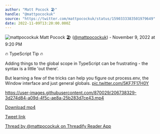 ```yaml
---
author: "Matt Pocock 🏖️"
handle: "@mattpocockuk"
source: "https://twitter.com/mattpocockuk/status/1590333383501979649"
date: 2022-11-09T13:20:00.000Z
---
```


![mattpocockuk](https://pbs.twimg.com/profile_images/1666460461884211204/SmBm505D_normal.jpg)
Matt Pocock 🏖️ ([@mattpocockuk](https://twitter.com/mattpocockuk)) - November 9, 2022 at 9:20 PM

🔥 TypeScript Tip 🔥

Adding things to the global scope in TypeScript can be frustrating - the syntax is a little 'out there'.

But learning a few of the tricks can help you figure out process.env, the Window interface and just general globals. [pic.twitter.com/5KF7F17H0Y](https://twitter.com/mattpocockuk/status/1590333383501979649/video/1)

https://user-images.githubusercontent.com/870029/206738329-3d274d84-a09d-4f5c-ae8a-25b283d7ce43.mp4

[Download mp4](../videos/mattpocockuk%20-%201590333383501979649.mp4)

[Tweet link](https://twitter.com/mattpocockuk/status/1590333383501979649)

[Thread by @mattpocockuk on Threadify Reader App](https://threadify.productsway.com/thread/1590333383501979649)
